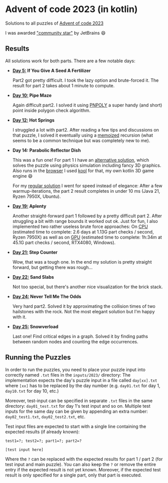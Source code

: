 # Advent of code 2023 (in kotlin)

Solutions to all puzzles of [Advent of code 2023](https://adventofcode.com/2023/)

I was awarded ["community star"](https://blog.jetbrains.com/kotlin/2024/02/advent-of-code-in-kotlin-2023-winners/)
by JetBrains :smile:

## Results

All solutions work for both parts. There are a few notable days:

- **[Day 5:](day05/Day05.kt) If You Give A Seed A Fertilizer**
  
  Part2 got pretty difficult. I took the lazy option and brute-forced it.
  The result for part 2 takes about 1 minute to compute.


- **[Day 10:](day10/Day10.kt) Pipe Maze**

  Again difficult part2. I solved it using [PNPOLY](https://wrfranklin.org/Research/Short_Notes/pnpoly.html) a super
  handy (and short) point inside polygon check algorithm.


- **[Day 12:](day12/Day12.kt) Hot Springs**

  I struggled a lot with part2. After reading a few tips and discussions on that puzzle, I solved it eventually using a
  [memoized](https://en.wikipedia.org/wiki/Memoization) recursion (what seems to be a common technique but was completely new to me).


- **Day 14: Parabolic Reflector Dish**

  This was a fun one! For part 1 I have an [alternative solution](day14/Day14Kool.kt), which solves
  the puzzle using physics simulation including fancy 3D graphics. Also runs in the
  [browser](https://fabmax.github.io/kool/aoc23-day14/) I used [kool](https://github.com/fabmax/kool) for 
  that, my own kotlin 3D game engine :smile:

  For my [regular solution](day14/Day14.kt) I went for speed instead of elegance: After a few
  warmup-iterations, the part 2 result completes in under 10 ms (Java 21, Ryzen 7950X, Ubuntu).


- **[Day 19:](day19/Day19.kt) Aplenty**
 
  Another straight-forward part 1 followed by a pretty difficult part 2. After struggling a bit with range bounds
  it worked out ok. Just for fun, I also implemented two rather useless brute force approaches: On
  [CPU](day19/Day19BruteForce.kt) (estimated time to complete: 2.6 days at 1.13G part checks / second,
  Ryzen 7950X) as well as on [GPU](day19/Day19Compute.kt) (estimated time to complete: 1h:34m at 45.1G part checks / second, RTX4080, Windows).


- **[Day 21:](day21/Day21.kt) Step Counter**
 
  Wow, that was a tough one. In the end my solution is pretty straight forward, but getting there was rough...


- **[Day 22:](day22/Day22.kt) Sand Slabs**

  Not too special, but there's another nice visualization for the brick stack.


- **[Day 24:](day24/Day24.kt) Never Tell Me The Odds**

  Very hard part2. Solved it by approximating the collision times of two hailstones with the rock. Not the most elegant
  solution but I'm happy with it.


- **[Day 25:](day25/Day25.kt) Snowverload**

  Last one! Find critical edges in a graph. Solved it by finding paths between random nodes and counting the edge
  occurrences.
 
  
## Running the Puzzles

In order to run the puzzles, you need to place your puzzle input into correctly named `.txt` files in the `inputs/2023/` directory:
The implementation expects the day's puzzle input in a file called `day[xx].txt` where `[xx]` has to be replaced by
the day number (e.g. `day01.txt` for day 1, `day10.txt` for day 10, etc.)

Moreover, test-input can be specified in separate `.txt` files in the same directory: `day01_test.txt` for day 1's
test input and so on. Multiple test inputs for the same day can be given by appending an extra number:
`day02_test1.txt`, `day02_test2.txt`, etc.

Test input files are expected to start with a single line containing the expected results (if already known):
```
test1=?; test2=?; part1=?; part2=?

[test input here]
```
Where the `?` can be replaced with the expected results for part 1 / part 2 (for test input and main puzzle). You can
also keep the `?` or remove the entire entry if the expected result is not yet known. Moreover, if the expected
test result is only specified for a single part, only that part is executed.
